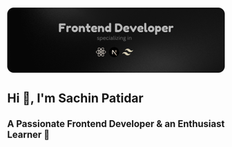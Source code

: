 


![Frontend Developer](image.png)
# Hi 👋, I'm Sachin Patidar
## A Passionate Frontend Developer & an Enthusiast Learner 💎
